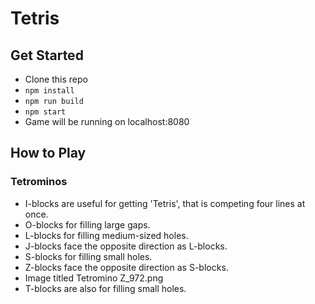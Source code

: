 # Tetris

## Get Started
- Clone this repo
- `npm install`
- `npm run build `
- `npm start`
- Game will be running on localhost:8080

## How to Play

### Tetrominos
- I-blocks are useful for getting 'Tetris', that is competing four lines at once.
- O-blocks for filling large gaps.
- L-blocks for filling medium-sized holes.
- J-blocks face the opposite direction as L-blocks.
- S-blocks for filling small holes.
- Z-blocks face the opposite direction as S-blocks.
- Image titled Tetromino Z_972.png
- T-blocks are also for filling small holes.
